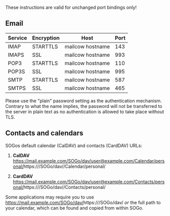 These instructions are valid for unchanged port bindings only!

## Email

|Service|Encryption|Host|Port|
|--- |--- |--- |--- |
|IMAP|STARTTLS|<span class="client_variables_available"> <code><span class="client_var_host"></span><span class="client_var_port"></span></code></span><span class="client_variables_unavailable">mailcow hostname</span>|143|
|IMAPS|SSL|<span class="client_variables_available"> <code><span class="client_var_host"></span><span class="client_var_port"></span></code></span><span class="client_variables_unavailable">mailcow hostname</span>|993|
|POP3|STARTTLS|<span class="client_variables_available"> <code><span class="client_var_host"></span><span class="client_var_port"></span></code></span><span class="client_variables_unavailable">mailcow hostname</span>|110|
|POP3S|SSL|<span class="client_variables_available"> <code><span class="client_var_host"></span><span class="client_var_port"></span></code></span><span class="client_variables_unavailable">mailcow hostname</span>|995|
|SMTP|STARTTLS|<span class="client_variables_available"> <code><span class="client_var_host"></span><span class="client_var_port"></span></code></span><span class="client_variables_unavailable">mailcow hostname</span>|587|
|SMTPS|SSL|<span class="client_variables_available"> <code><span class="client_var_host"></span><span class="client_var_port"></span></code></span><span class="client_variables_unavailable">mailcow hostname</span>|465|

Please use the "plain" password setting as the authentication mechanism. Contrary to what the name implies, the password will not be transferred to the server in plain text as no authentication is allowed to take place without TLS.

## Contacts and calendars

SOGos default calendar (CalDAV) and contacts (CardDAV) URLs:

1. **CalDAV**  <span class="client_variables_unavailable">https://mail.example.com/SOGo/dav/user@example.com/Calendar/personal/</span><span class="client_variables_available">https://<span class="client_var_host"></span>/SOGo/dav/<span class="client_var_email"></span>/Calendar/personal/</span>

2. **CardDAV**  <span class="client_variables_unavailable">https://mail.example.com/SOGo/dav/user@example.com/Contacts/personal/</span><span class="client_variables_available">https://<span class="client_var_host"></span>/SOGo/dav/<span class="client_var_email"></span>/Contacts/personal/</span>

Some applications may require you to use <span class="client_variables_unavailable">https://mail.example.com/SOGo/dav/</span><span class="client_variables_available">https://<span class="client_var_host"></span>/SOGo/dav/</span> _or_ the full path to your calendar, which can be found and copied from within SOGo.